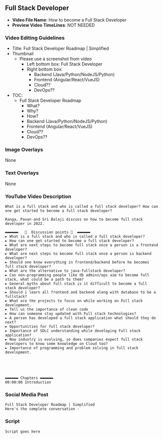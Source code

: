 ## Full Stack Developer

- **Video File Name**: How to become a Full Stack Developer
- **Preview Video TimeLines**: NOT NEEDED

### Video Editing Guidelines
- Title: Full Stack Developer Roadmap | Simplified
- Thumbnail 
	- Please use a screenshot from video
		- Left bottom box: Full Stack Developer
		- Right bottom box: 
			- Backend (Java/Python/NodeJS/Python)
			- Frontend (Angular/React/VueJS)
			- Cloud??
			- DevOps??
- TOC:
	- Full Stack Developer Roadmap
		- What?
		- Why?
		- How?
		- Backend (Java/Python/NodeJS/Python)
		- Frontend (Angular/React/VueJS)
		- Cloud??
		- DevOps??

### Image Overlays
None

### Text Overlays
None

### YouTube Video Description

```
What is a full stack and who is called a full stack developer? How can one get started to become a full stack developer?

Ranga, Pavan and Sri Balaji discuss on how to become full stack developer in 2022.

▬▬▬▬▬▬   💎  Discussion points 💎  ▬▬▬▬▬▬ 
► What is a full stack and who is called a full stack developer?
► How can one get started to become a full stack developer?
► What are next steps to become full stack once a person is a frontend developer?
► What are next steps to become full stack once a person is backend developer?
► Should one know everything in frontend/backend before he becomes full stack developer?
► What are the alternative to java-fullstack developer?
► Can non-programming people like db admins/ops aim to become full stack, what could be a path to them?
► General myths about full stack is it difficult to become a full stack developer?
► Should i learn all frontend and backend along with database to be a fullstack?
► What are the projects to focus on while working on Full stack development.
► Tell us the importance of clean code
► How can someone stay updated with Full stack technologies?
► A person has developed a full stack application what should they do next?
► Opportunities for full stack developer?
► Importance of SDLC understanding while developing Full stack application?
► Now industry is evolving, so does companies expect full stack developers to know some knowledge on Cloud too?
► Importance of programming and problem solving in full stack development.





▬▬▬▬▬▬ Chapters ▬▬▬▬▬▬ 
00:00:00 Introduction

```

### Social Media Post

```
Full Stack Developer Roadmap | Simplified
Here's the complete conversation - 
```

### Script

```
Script goes here
```